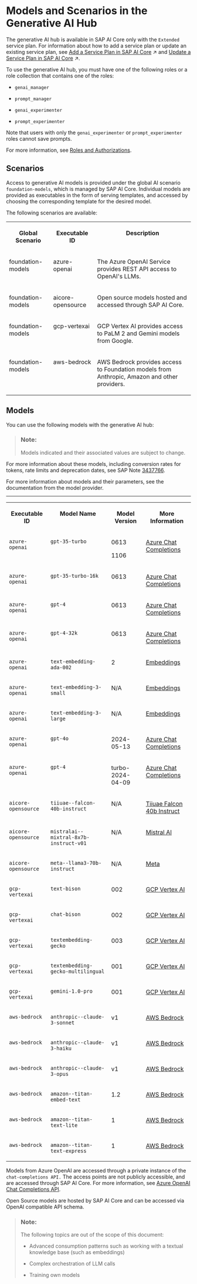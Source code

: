 <!-- loiofef463b24bff4f44a33e98bb1e4f3148 -->

# Models and Scenarios in the Generative AI Hub

The generative AI hub is available in SAP AI Core only with the `Extended` service plan. For information about how to add a service plan or update an existing service plan, see [Add a Service Plan in SAP AI Core](https://help.sap.com/viewer/2d6c5984063c40a59eda62f4a9135bee/CLOUD/en-US/86002d926eba4fb9ba0a80e342af7295.html "") :arrow_upper_right: and [Update a Service Plan in SAP AI Core](https://help.sap.com/viewer/2d6c5984063c40a59eda62f4a9135bee/CLOUD/en-US/924f892e67b7443fbb4476b3e81959b2.html "Learn how to update to the SAP AI Core standard or extended plan, after exploring the product in Free Tier.") :arrow_upper_right:.

To use the generative AI hub, you must have one of the following roles or a role collection that contains one of the roles:

-   `genai_manager`

-   `prompt_manager`

-   `genai_experimenter`

-   `prompt_experimenter`


Note that users with only the `genai_experimenter` or `prompt_experimenter` roles cannot save prompts.

For more information, see [Roles and Authorizations](roles-and-authorizations-4ef8499.md).



<a name="loiofef463b24bff4f44a33e98bb1e4f3148__section_k14_k3y_bzb"/>

## Scenarios

Access to generative AI models is provided under the global AI scenario `foundation-models`, which is managed by SAP AI Core. Individual models are provided as executables in the form of serving templates, and accessed by choosing the corresponding template for the desired model.

The following scenarios are available:


<table>
<tr>
<th valign="top">

Global Scenario

</th>
<th valign="top">

Executable ID

</th>
<th valign="top">

Description

</th>
</tr>
<tr>
<td valign="top">

foundation-models

</td>
<td valign="top">

azure-openai

</td>
<td valign="top">

The Azure OpenAI Service provides REST API access to OpenAI's LLMs.

</td>
</tr>
<tr>
<td valign="top">

foundation-models

</td>
<td valign="top">

aicore-opensource

</td>
<td valign="top">

Open source models hosted and accessed through SAP AI Core.

</td>
</tr>
<tr>
<td valign="top">

foundation-models

</td>
<td valign="top">

gcp-vertexai

</td>
<td valign="top">

GCP Vertex AI provides access to PaLM 2 and Gemini models from Google.

</td>
</tr>
<tr>
<td valign="top">

foundation-models

</td>
<td valign="top">

aws-bedrock

</td>
<td valign="top">

AWS Bedrock provides access to Foundation models from Anthropic, Amazon and other providers.

</td>
</tr>
</table>



<a name="loiofef463b24bff4f44a33e98bb1e4f3148__section_dy5_x3y_bzb"/>

## Models

You can use the following models with the generative AI hub:

> ### Note:  
> Models indicated and their associated values are subject to change.

For more information about these models, including conversion rates for tokens, rate limits and deprecation dates, see SAP Note [3437766](https://me.sap.com/notes/3437766).

For more information about models and their parameters, see the documentation from the model provider.

****


<table>
<tr>
<th valign="top">

Executable ID

</th>
<th valign="top">

Model Name

</th>
<th valign="top">

Model Version

</th>
<th valign="top">

More Information

</th>
</tr>
<tr>
<td valign="top">

`azure-openai`

</td>
<td valign="top">

`gpt-35-turbo`

</td>
<td valign="top">

0613

1106

</td>
<td valign="top">

[Azure Chat Completions](https://learn.microsoft.com/en-us/azure/ai-services/openai/reference#chat-completions)

</td>
</tr>
<tr>
<td valign="top">

`azure-openai`

</td>
<td valign="top">

`gpt-35-turbo-16k`

</td>
<td valign="top">

0613

</td>
<td valign="top">

[Azure Chat Completions](https://learn.microsoft.com/en-us/azure/ai-services/openai/reference#chat-completions)

</td>
</tr>
<tr>
<td valign="top">

`azure-openai`

</td>
<td valign="top">

`gpt-4`

</td>
<td valign="top">

0613

</td>
<td valign="top">

[Azure Chat Completions](https://learn.microsoft.com/en-us/azure/ai-services/openai/reference#chat-completions)

</td>
</tr>
<tr>
<td valign="top">

`azure-openai`

</td>
<td valign="top">

`gpt-4-32k`

</td>
<td valign="top">

0613

</td>
<td valign="top">

[Azure Chat Completions](https://learn.microsoft.com/en-us/azure/ai-services/openai/reference#chat-completions)

</td>
</tr>
<tr>
<td valign="top">

`azure-openai`

</td>
<td valign="top">

`text-embedding-ada-002`

</td>
<td valign="top">

2

</td>
<td valign="top">

[Embeddings](https://learn.microsoft.com/en-us/azure/ai-services/openai/reference#embeddings)

</td>
</tr>
<tr>
<td valign="top">

`azure-openai`

</td>
<td valign="top">

`text-embedding-3-small`

</td>
<td valign="top">

N/A

</td>
<td valign="top">

[Embeddings](https://learn.microsoft.com/en-us/azure/ai-services/openai/reference#embeddings)

</td>
</tr>
<tr>
<td valign="top">

`azure-openai`

</td>
<td valign="top">

`text-embedding-3-large`

</td>
<td valign="top">

N/A

</td>
<td valign="top">

[Embeddings](https://learn.microsoft.com/en-us/azure/ai-services/openai/reference#embeddings)

</td>
</tr>
<tr>
<td valign="top">

`azure-openai`

</td>
<td valign="top">

`gpt-4o`

</td>
<td valign="top">

2024-05-13

</td>
<td valign="top">

[Azure Chat Completions](https://learn.microsoft.com/en-us/azure/ai-services/openai/reference#chat-completions)

</td>
</tr>
<tr>
<td valign="top">

`azure-openai`

</td>
<td valign="top">

`gpt-4`

</td>
<td valign="top">

turbo-2024-04-09

</td>
<td valign="top">

[Azure Chat Completions](https://learn.microsoft.com/en-us/azure/ai-services/openai/reference#chat-completions)

</td>
</tr>
<tr>
<td valign="top">

`aicore-opensource`

</td>
<td valign="top">

`tiiuae--falcon-40b-instruct`

</td>
<td valign="top">

N/A

</td>
<td valign="top">

[Tiiuae Falcon 40b Instruct](https://huggingface.co/tiiuae/falcon-40b-instruct)

</td>
</tr>
<tr>
<td valign="top">

`aicore-opensource`

</td>
<td valign="top">

`mistralai--mixtral-8x7b-instruct-v01`

</td>
<td valign="top">

N/A

</td>
<td valign="top">

[Mistral AI](https://huggingface.co/mistralai/Mixtral-8x7B-Instruct-v0.1)

</td>
</tr>
<tr>
<td valign="top">

`aicore-opensource`

</td>
<td valign="top">

`meta--llama3-70b-instruct`

</td>
<td valign="top">

N/A

</td>
<td valign="top">

[Meta](https://huggingface.co/meta-llama/Meta-Llama-3-70B-Instruct)

</td>
</tr>
<tr>
<td valign="top">

`gcp-vertexai`

</td>
<td valign="top">

`text-bison`

</td>
<td valign="top">

002

</td>
<td valign="top">

[GCP Vertex AI](https://cloud.google.com/vertex-ai/generative-ai/docs/model-reference/text)

</td>
</tr>
<tr>
<td valign="top">

`gcp-vertexai`

</td>
<td valign="top">

`chat-bison`

</td>
<td valign="top">

002

</td>
<td valign="top">

[GCP Vertex AI](https://cloud.google.com/vertex-ai/generative-ai/docs/model-reference/text-chat)

</td>
</tr>
<tr>
<td valign="top">

`gcp-vertexai`

</td>
<td valign="top">

`textembedding-gecko`

</td>
<td valign="top">

003

</td>
<td valign="top">

[GCP Vertex AI](https://cloud.google.com/vertex-ai/generative-ai/docs/model-reference/text-embeddings)

</td>
</tr>
<tr>
<td valign="top">

`gcp-vertexai`

</td>
<td valign="top">

`textembedding-gecko-multilingual`

</td>
<td valign="top">

001

</td>
<td valign="top">

[GCP Vertex AI](https://cloud.google.com/vertex-ai/generative-ai/docs/model-reference/text-embeddings)

</td>
</tr>
<tr>
<td valign="top">

`gcp-vertexai`

</td>
<td valign="top">

`gemini-1.0-pro`

</td>
<td valign="top">

001

</td>
<td valign="top">

[GCP Vertex AI](https://cloud.google.com/vertex-ai/generative-ai/docs/model-reference/gemini)

</td>
</tr>
<tr>
<td valign="top">

`aws-bedrock`

</td>
<td valign="top">

`anthropic--claude-3-sonnet`

</td>
<td valign="top">

v1

</td>
<td valign="top">

[AWS Bedrock](https://docs.aws.amazon.com/bedrock/latest/userguide/model-parameters-anthropic-claude-messages.html)

</td>
</tr>
<tr>
<td valign="top">

`aws-bedrock`

</td>
<td valign="top">

`anthropic--claude-3-haiku`

</td>
<td valign="top">

v1

</td>
<td valign="top">

[AWS Bedrock](https://docs.aws.amazon.com/bedrock/latest/userguide/model-parameters-anthropic-claude-messages.html)

</td>
</tr>
<tr>
<td valign="top">

`aws-bedrock`

</td>
<td valign="top">

`anthropic--claude-3-opus`

</td>
<td valign="top">

v1

</td>
<td valign="top">

[AWS Bedrock](https://docs.aws.amazon.com/bedrock/latest/userguide/model-parameters-anthropic-claude-messages.html)

</td>
</tr>
<tr>
<td valign="top">

`aws-bedrock`

</td>
<td valign="top">

`amazon--titan-embed-text`

</td>
<td valign="top">

1.2

</td>
<td valign="top">

[AWS Bedrock](https://docs.aws.amazon.com/bedrock/latest/userguide/titan-embedding-models.html)

</td>
</tr>
<tr>
<td valign="top">

`aws-bedrock`

</td>
<td valign="top">

`amazon--titan-text-lite`

</td>
<td valign="top">

1

</td>
<td valign="top">

[AWS Bedrock](https://docs.aws.amazon.com/bedrock/latest/userguide/titan-text-models.html)

</td>
</tr>
<tr>
<td valign="top">

`aws-bedrock`

</td>
<td valign="top">

`amazon--titan-text-express`

</td>
<td valign="top">

1

</td>
<td valign="top">

[AWS Bedrock](https://docs.aws.amazon.com/bedrock/latest/userguide/titan-text-models.html)

</td>
</tr>
</table>



Models from Azure OpenAI are accessed through a private instance of the `chat-completions API.` The access points are not publicly accessible, and are accessed through SAP AI Core. For more information, see [Azure OpenAI Chat Completions API](https://learn.microsoft.com/en-us/azure/ai-services/openai/reference#chat-completions).

Open Source models are hosted by SAP AI Core and can be accessed via OpenAI compatible API schema.



> ### Note:  
> The following topics are out of the scope of this document:
> 
> -   Advanced consumption patterns such as working with a textual knowledge base \(such as embeddings\)
> 
> -   Complex orchestration of LLM calls
> 
> -   Training own models

